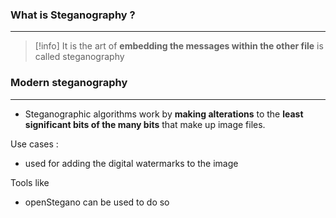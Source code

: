 ### What is Steganography ?
---
>[!info]
>It is the art of **embedding the messages within the other file** is called steganography 

### Modern steganography 
---
- Steganographic algorithms work by **making alterations** to the **least significant bits of the many bits** that make up image files.

Use cases :
- used for adding the digital watermarks to the image 

Tools like 
- openStegano can be used to do so 

